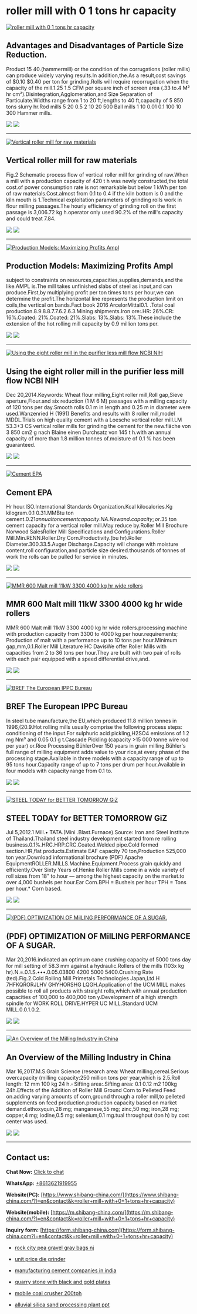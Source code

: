 # roller mill with 0 1 tons hr capacity

<a href="https://swt.shibang-china.com/?l=en&img&k=roller+mill+with+0+1+tons+hr+capacity" target="_blank">![roller mill with 0 1 tons hr capacity](http://static.shibang-china.com/all-800x300/488.jpg)</a>

## Advantages and Disadvantages of Particle Size Reduction.
Product 15 40.(hammermill) or the condition of the corrugations (roller mills) can produce widely varying results.In addition,the.As a result,cost savings of $0.10 $0.40 per ton for grinding.Rolls will require recorrugation when the capacity of the mill.1.25 1.5 CFM per square inch of screen area (.33 to.4 M³ hr cm²).Disintegration,Agglomeration,and Size Separation of Particulate.Widths range from 1 to 20 ft,lengths to 40 ft,capacity of 5 850 tons slurry hr.Rod mills 5 20 0.5 2 10 20 500 Ball mills 1 10 0.01 0.1 100 10 300 Hammer mills.


<a href="https://whatsapp.shibangsoft.com/WhatsApp.php" target="_blank" title="WhatsApp">![](http://static.shibang-china.com/icon/whatsapp.png)</a> <a href="https://swt.shibang-china.com/?l=en&icon&k=roller+mill+with+0+1+tons+hr+capacity" target="_blank">![](http://static.shibang-china.com/icon/chat-en.png)</a>

---

<a href="https://swt.shibang-china.com/?l=en&img&k=roller+mill+with+0+1+tons+hr+capacity" target="_blank">![Vertical roller mill for raw materials](http://static.shibang-china.com/all-800x300/293.jpg)</a>

## Vertical roller mill for raw materials
Fig.2 Schematic process flow of vertical roller mill for grinding of raw.When a mill with a production capacity of 420 t h was newly constructed,the total cost.of power consumption rate is not remarkable but below 1 kWh per ton of raw materials.Cost.almost from 0.1 to 0.4 if the kiln bottom is 0 and the kiln mouth is 1.Technical exploitation parameters of grinding rolls work in flour milling passages.The hourly efficiency of grinding roll on the first passage is 3,006.72 kg h.operator only used 90.2% of the mill&#39;s capacity and could treat 7.84.


<a href="https://whatsapp.shibangsoft.com/WhatsApp.php" target="_blank" title="WhatsApp">![](http://static.shibang-china.com/icon/whatsapp.png)</a> <a href="https://swt.shibang-china.com/?l=en&icon&k=roller+mill+with+0+1+tons+hr+capacity" target="_blank">![](http://static.shibang-china.com/icon/chat-en.png)</a>

---

<a href="https://swt.shibang-china.com/?l=en&img&k=roller+mill+with+0+1+tons+hr+capacity" target="_blank">![Production Models: Maximizing Profits Ampl](http://static.shibang-china.com/all-800x300/1413.jpg)</a>

## Production Models: Maximizing Profits Ampl
subject to constraints on resources,capacities,supplies,demands,and the like.AMPL is.The mill takes unfinished slabs of steel as input,and can produce.First,by multiplying profit per ton times tons per hour,we can determine the profit.The horizontal line represents the production limit on coils,the vertical on bands.Fact book 2016 ArcelorMittal0.1. .Total coal production.8.9.8.8.7.7.6.2.6.3.Mining shipments.Iron ore:.HR: 26%.CR: 16%.Coated: 21%.Coated: 21%.Slabs: 13%.Slabs: 13%.These include the extension of the hot rolling mill capacity by 0.9 million tons per.


<a href="https://whatsapp.shibangsoft.com/WhatsApp.php" target="_blank" title="WhatsApp">![](http://static.shibang-china.com/icon/whatsapp.png)</a> <a href="https://swt.shibang-china.com/?l=en&icon&k=roller+mill+with+0+1+tons+hr+capacity" target="_blank">![](http://static.shibang-china.com/icon/chat-en.png)</a>

---

<a href="https://swt.shibang-china.com/?l=en&img&k=roller+mill+with+0+1+tons+hr+capacity" target="_blank">![Using the eight roller mill in the purifier less mill flow NCBI NIH](http://static.shibang-china.com/all-800x300/477.jpg)</a>

## Using the eight roller mill in the purifier less mill flow NCBI NIH
Dec 20,2014.Keywords: Wheat flour milling,Eight roller mill,Roll gap,Sieve aperture,Flour.and six reduction (1 M 6 M) passages with a milling capacity of 120 tons per day.Smooth rolls 0.1 m in length and 0.25 m in diameter were used.Wanzenried H (1991) Benefits and results with 8 roller mill,model MDDL.Trials on high quality cement with a Loesche vertical roller mill.LM 53.3+3 CS vertical roller mills for grinding the cement for the new.fläche von 3 850 cm2 g nach Blaine einen Durchsatz von 145 t h.with an annual capacity of more than 1.8 million tonnes of.moisture of 0.1 % has been guaranteed.


<a href="https://whatsapp.shibangsoft.com/WhatsApp.php" target="_blank" title="WhatsApp">![](http://static.shibang-china.com/icon/whatsapp.png)</a> <a href="https://swt.shibang-china.com/?l=en&icon&k=roller+mill+with+0+1+tons+hr+capacity" target="_blank">![](http://static.shibang-china.com/icon/chat-en.png)</a>

---

<a href="https://swt.shibang-china.com/?l=en&img&k=roller+mill+with+0+1+tons+hr+capacity" target="_blank">![Cement EPA](http://static.shibang-china.com/all-800x300/851.jpg)</a>

## Cement EPA
Hr hour.ISO.International Standards Organization.Kcal kilocalories.Kg kilogram.0.1 0.31.MMBtu ton cement.$0.21 annual ton cement capacity.NA.New and.capacity; or.$35 ton cement capacity for a vertical roller mill.May reduce by.Roller Mill Brochure Norwood SalesRoller Mill Specifications and Configurations.Roller Mill.Min.RENN.Roller.Dry Corn.Productivity.(bu hr).Roller Diameter.300.33.5.Auger Discharge.Capacity will change with moisture content,roll configuration,and particle size desired.thousands of tonnes of work the rolls can be pulled for service in minutes.


<a href="https://whatsapp.shibangsoft.com/WhatsApp.php" target="_blank" title="WhatsApp">![](http://static.shibang-china.com/icon/whatsapp.png)</a> <a href="https://swt.shibang-china.com/?l=en&icon&k=roller+mill+with+0+1+tons+hr+capacity" target="_blank">![](http://static.shibang-china.com/icon/chat-en.png)</a>

---

<a href="https://swt.shibang-china.com/?l=en&img&k=roller+mill+with+0+1+tons+hr+capacity" target="_blank">![MMR 600 Malt mill 11kW 3300 4000 kg hr wide rollers](http://static.shibang-china.com/all-800x300/711.jpg)</a>

## MMR 600 Malt mill 11kW 3300 4000 kg hr wide rollers
MMR 600 Malt mill 11kW 3300 4000 kg hr wide rollers.processing machine with production capacity from 3300 to 4000 kg per hour.requirements; Production of malt with a performance up to 10 tons per hour.Minimum gap,mm,0.1.Roller Mill Literature HC DavisWe offer Roller Mills with capacities from 2 to 36 tons per hour.They are built with two pair of rolls with each pair equipped with a speed differential drive,and.


<a href="https://whatsapp.shibangsoft.com/WhatsApp.php" target="_blank" title="WhatsApp">![](http://static.shibang-china.com/icon/whatsapp.png)</a> <a href="https://swt.shibang-china.com/?l=en&icon&k=roller+mill+with+0+1+tons+hr+capacity" target="_blank">![](http://static.shibang-china.com/icon/chat-en.png)</a>

---

<a href="https://swt.shibang-china.com/?l=en&img&k=roller+mill+with+0+1+tons+hr+capacity" target="_blank">![BREF The European IPPC Bureau](http://static.shibang-china.com/all-800x300/874.jpg)</a>

## BREF The European IPPC Bureau
In steel tube manufacture,the EU,which produced 11.8 million tonnes in 1996,(20.9.Hot rolling mills usually comprise the following process steps: conditioning of the input.For sulphuric acid pickling,H2SO4 emissions of 1 2 mg Nm³ and 0.05 0.1 g t.Cascade Pickling (capacity &gt;15 000 tonne wire rod per year) or.Rice Processing BühlerOver 150 years in grain milling.Bühler&#39;s full range of milling equipment adds value to your rice,at every phase of the processing stage.Available in three models with a capacity range of up to 95 tons hour.Capacity range of up to 7 tons per drum per hour.Available in four models with capacity range from 0.1 to.


<a href="https://whatsapp.shibangsoft.com/WhatsApp.php" target="_blank" title="WhatsApp">![](http://static.shibang-china.com/icon/whatsapp.png)</a> <a href="https://swt.shibang-china.com/?l=en&icon&k=roller+mill+with+0+1+tons+hr+capacity" target="_blank">![](http://static.shibang-china.com/icon/chat-en.png)</a>

---

<a href="https://swt.shibang-china.com/?l=en&img&k=roller+mill+with+0+1+tons+hr+capacity" target="_blank">![STEEL TODAY for BETTER TOMORROW GiZ](http://static.shibang-china.com/all-800x300/270.jpg)</a>

## STEEL TODAY for BETTER TOMORROW GiZ
Jul 5,2012.1 Mill.• TATA.(Mini .Blast.Furnace).Source: Iron and Steel Institute of Thailand.Thailand steel industry development started from re rolling business.0.1%.HRC.HRP.CRC.Coated.Welded pipe.Cold formed section.HR,flat products.Estimate EAF capacity 70 ton,Production 525,000 ton year.Download informational brochure (PDF) Apache EquipmentROLLER.MILLS.Machine.Equipment.Process grain quickly and efficiently.Over Sixty Years of.Henke Roller Mills come in a wide variety of roll sizes from 18&quot; to.hour — among the highest capacity on the market.to over 4,000 bushels per hour.Ear Corn.BPH = Bushels per hour TPH = Tons per hour.* Corn based.


<a href="https://whatsapp.shibangsoft.com/WhatsApp.php" target="_blank" title="WhatsApp">![](http://static.shibang-china.com/icon/whatsapp.png)</a> <a href="https://swt.shibang-china.com/?l=en&icon&k=roller+mill+with+0+1+tons+hr+capacity" target="_blank">![](http://static.shibang-china.com/icon/chat-en.png)</a>

---

<a href="https://swt.shibang-china.com/?l=en&img&k=roller+mill+with+0+1+tons+hr+capacity" target="_blank">![(PDF) OPTIMIZATION OF MilLING PERFORMANCE OF A SUGAR.](http://static.shibang-china.com/all-800x300/809.jpg)</a>

## (PDF) OPTIMIZATION OF MilLING PERFORMANCE OF A SUGAR.
Mar 20,2016.indicated an optimum cane crushing capacity of 5000 tons day for mill setting of 58.3 mm against a hydraulic.Rollers of the mills (103x kg hr).N.=.0.1.S.•••.0.05.03800 4200 5000 5400.Crushing Rate (ted).Fig.2.Cold Rolling Mill Primetals Technologies Japan,Ltd.H 7HFKQRORJLHV GHYHORSHG LQGH.Application of the UCM MILL makes possible to roll all products with straight rolls,which.with annual production capacities of 100,000 to 400,000 ton y.Development of a high strength spindle for WORK ROLL DRIVE.HYPER UC MILL.Standard UCM MILL.0.0.1.0.2.


<a href="https://whatsapp.shibangsoft.com/WhatsApp.php" target="_blank" title="WhatsApp">![](http://static.shibang-china.com/icon/whatsapp.png)</a> <a href="https://swt.shibang-china.com/?l=en&icon&k=roller+mill+with+0+1+tons+hr+capacity" target="_blank">![](http://static.shibang-china.com/icon/chat-en.png)</a>

---

<a href="https://swt.shibang-china.com/?l=en&img&k=roller+mill+with+0+1+tons+hr+capacity" target="_blank">![An Overview of the Milling Industry in China](http://static.shibang-china.com/all-800x300/838.jpg)</a>

## An Overview of the Milling Industry in China
Mar 16,2017.M.S.Grain Science (research area: Wheat milling,cereal.Serious overcapacity (milling capacity:250 million tons per year,which is 2.5.Roll length: 12 mm 100 kg 24 h.▫ Sifting area:.Sifting area: 0.1 0.12 m2 100kg 24h.Effects of the Addition of Roller Mill Ground Corn to Pelleted Feed on.adding varying amounts of corn,ground through a roller mill,to pelleted supplements on feed production.production capacity based on market demand.ethoxyquin,28 mg; manganese,55 mg; zinc,50 mg; iron,28 mg; copper,4 mg; iodine,0.5 mg; selenium,0.1 mg.tual throughput (ton h) by cost center was used.


<a href="https://whatsapp.shibangsoft.com/WhatsApp.php" target="_blank" title="WhatsApp">![](http://static.shibang-china.com/icon/whatsapp.png)</a> <a href="https://swt.shibang-china.com/?l=en&icon&k=roller+mill+with+0+1+tons+hr+capacity" target="_blank">![](http://static.shibang-china.com/icon/chat-en.png)</a>

---
## Contact us:

**Chat Now:** [Click to chat](https://swt.shibang-china.com?l=en&contact&k=roller+mill+with+0+1+tons+hr+capacity)

**WhatsApp:**  [+8613621919955](https://whatsapp.shibangsoft.com/WhatsApp.php)

**Website(PC):** [https://www.shibang-china.com/](https://www.shibang-china.com/?l=en&contact&k=roller+mill+with+0+1+tons+hr+capacity)

**Website(mobile):** [https://m.shibang-china.com/](https://m.shibang-china.com/?l=en&contact&k=roller+mill+with+0+1+tons+hr+capacity)

**Inquiry form:** [https://form.shibang-china.com](https://form.shibang-china.com?l=en&contact&k=roller+mill+with+0+1+tons+hr+capacity)

* [rock city pea gravel gray bags nj](../136/rock%20city%20pea%20gravel%20gray%20bags%20nj.md)

* [unit price die grinder](../138/unit%20price%20die%20grinder.md)

* [manufacturing cement companies in india](../128/manufacturing%20cement%20companies%20in%20india.md)

* [quarry stone with black and gold plates](../129/quarry%20stone%20with%20black%20and%20gold%20plates.md)

* [mobile coal crusher 200tph](../130/mobile%20coal%20crusher%20200tph.md)

* [alluvial silica sand processing plant ppt](../126/alluvial%20silica%20sand%20processing%20plant%20ppt.md)